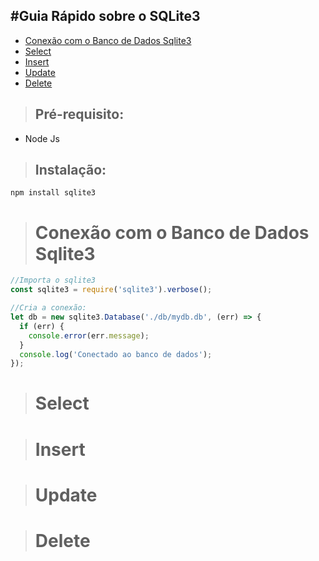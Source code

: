 #Guia Rápido sobre o SQLite3
---


- [Conexão com o Banco de Dados Sqlite3](#select)
- [Select](#select)
- [Insert](#insert)
- [Update](#update)
- [Delete](#delete)


> ## Pré-requisito:

- Node Js

> ## Instalação:

```git
npm install sqlite3
```


> # Conexão com o Banco de Dados Sqlite3

```javascript
//Importa o sqlite3
const sqlite3 = require('sqlite3').verbose();

//Cria a conexão:
let db = new sqlite3.Database('./db/mydb.db', (err) => {
  if (err) {
    console.error(err.message);
  }
  console.log('Conectado ao banco de dados');
});
```

> # Select



> # Insert



> # Update



> # Delete
